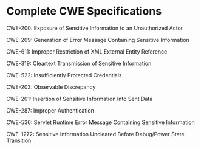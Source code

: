 

# Complete CWE Specifications

CWE-200: Exposure of Sensitive Information to an Unauthorized Actor

CWE-209: Generation of Error Message Containing Sensitive Information

CWE-611: Improper Restriction of XML External Entity Reference

CWE-319: Cleartext Transmission of Sensitive Information

CWE-522: Insufficiently Protected Credentials

CWE-203: Observable Discrepancy

CWE-201: Insertion of Sensitive Information Into Sent Data

CWE-287: Improper Authentication

CWE-536: Servlet Runtime Error Message Containing Sensitive Information

CWE-1272: Sensitive Information Uncleared Before Debug/Power State Transition